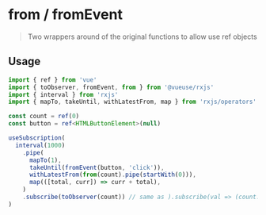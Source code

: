 # from / fromEvent

> Two wrappers around of the original functions to allow use ref objects

## Usage

```ts
import { ref } from 'vue'
import { toObserver, fromEvent, from } from '@vueuse/rxjs'
import { interval } from 'rxjs'
import { mapTo, takeUntil, withLatestFrom, map } from 'rxjs/operators'

const count = ref(0)
const button = ref<HTMLButtonElement>(null)

useSubscription(
  interval(1000)
    .pipe(
      mapTo(1),
      takeUntil(fromEvent(button, 'click')),
      withLatestFrom(from(count).pipe(startWith(0))),
      map(([total, curr]) => curr + total),
    )
    .subscribe(toObserver(count)) // same as ).subscribe(val => (count.value = val))
)
```
